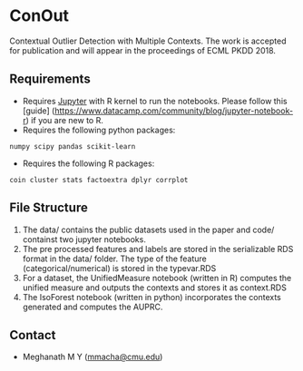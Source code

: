 # ConOut
Contextual Outlier Detection with Multiple Contexts. The work is accepted for publication and will appear in the proceedings of ECML PKDD 2018. 

## Requirements 
   * Requires [Jupyter](http://jupyter.org/) with R kernel to run the notebooks. Please follow this [guide] (https://www.datacamp.com/community/blog/jupyter-notebook-r) if you are new to R.
   * Requires the following python packages:
```
numpy scipy pandas scikit-learn 
```
   * Requires the following R packages:
```
coin cluster stats factoextra dplyr corrplot
```

## File Structure 
1. The data/ contains the public datasets used in the paper and code/ containst two jupyter notebooks. 
2. The pre processed features and labels are stored in the serializable RDS format in the data/ folder. The type of the feature (categorical/numerical) is stored in the typevar.RDS
3. For a dataset, the UnifiedMeasure notebook (written in R) computes the unified measure and outputs the contexts and stores it as context.RDS
4. The IsoForest notebook (written in python) incorporates the contexts generated and computes the AUPRC. 

## Contact 
* Meghanath M Y (mmacha@cmu.edu) 
